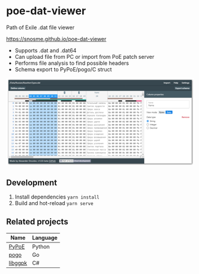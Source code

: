 # poe-dat-viewer

Path of Exile .dat file viewer

https://snosme.github.io/poe-dat-viewer

- Supports .dat and .dat64
- Can upload file from PC or import from PoE patch server
- Performs file analysis to find possible headers
- Schema export to PyPoE/pogo/C struct

![](./src/assets/showcase.png?raw=true) 

## Development

1. Install dependencies `yarn install`
2. Build and hot-reload `yarn serve`

## Related projects

| Name | Language |
|------|----------|
| [PyPoE](https://github.com/OmegaK2/PyPoE) | Python |
| [pogo](https://github.com/oriath-net/pogo) | Go |
| [libggpk](https://github.com/MuxaJIbI4/libggpk) | C# |
